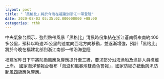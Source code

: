 ```yaml
---
layout: post
title: "「黑格比」將於今晚在福建到浙江一帶登陸"
date: 2020-08-03 05:35:02.000000000 +08:00
categories: rthk
---
```


中央氣象台顯示，強烈熱帶風暴「黑格比」清晨時份集結在浙江蒼南縣東南約400多公里，預料以時速25公里的速度向西北方向移動，並逐漸增強，預計「黑格比」將於今晚在福建北部到浙江南部一帶沿海登陸

福建省昨日下午將防颱風應急響應提升至三級，要求部分沿海漁船及漁排人員撤離上岸。 國家海洋預報台發布「海浪和風暴潮雙黃色警報」，國家防總亦啟動防汛防颱風四級應急響應。
